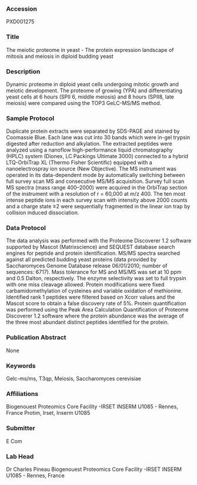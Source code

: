 ### Accession
PXD001275

### Title
The meiotic proteome in yeast -  The protein expression landscape of mitosis and meiosis in diploid budding yeast

### Description
Dynamic proteome in diploid yeast cells undergoing mitotic growth and meiotic development.  The proteome of growing (YPA) and differentiating yeast cells at 6 hours (SPII 6, middle meiosis) and 8 hours (SPII8, late meiosis) were compared using the TOP3  GeLC-MS/MS method.

### Sample Protocol
Duplicate protein extracts were separated by SDS-PAGE and stained by Coomassie Blue. Each lane was cut into 30 bands which were in-gel trypsin digested after reduction and alkylation. The extracted peptides were analyzed using a nanoflow high-performance liquid chromatography (HPLC) system (Dionex, LC Packings Ultimate 3000) connected to a hybrid LTQ-OrbiTrap XL (Thermo Fisher Scientific) equipped with a nanoelectrospray ion source (New Objective). The MS instrument was operated in its data-dependent mode by automatically switching between full survey scan MS and consecutive MS/MS acquisition. Survey full scan MS spectra (mass range 400–2000) were acquired in the OrbiTrap section of the instrument with a resolution of r = 60,000 at m/z 400. The ten most intense peptide ions in each survey scan with intensity above 2000 counts and a charge state ≥2 were sequentially fragmented in the linear ion trap by collision induced dissociation.

### Data Protocol
The data analysis was performed with the Proteome Discoverer 1.2 software supported by Mascot (Matrixscience) and SEQUEST database search engines for peptide and protein identification. MS/MS spectra searched against all predicted budding yeast proteins (data provided by Saccharomyces Genome Database release 06/01/2010; number of sequences: 6717). Mass tolerance for MS and MS/MS was set at 10 ppm and 0.5 Dalton, respectively. The enzyme selectivity was set to full trypsin with one miss cleavage allowed. Protein modifications were fixed carbamidomethylation of cysteines and variable oxidation of methionine. Identified rank 1 peptides were filtered based on Xcorr values and the Mascot score to obtain a false discovery rate of 5%. Protein quantification was performed using the Peak Area Calculation Quantification of Proteome Discoverer 1.2 software where the protein abundance was the average of the three most abundant distinct peptides identified for the protein.

### Publication Abstract
None

### Keywords
Gelc-ms/ms, T3qp, Meiosis, Saccharomyces cerevisiae

### Affiliations
Biogenouest Proteomics Core Facility -IRSET INSERM U1085 - Rennes, France
Protim, Irset, Inserm U1085

### Submitter
E Com

### Lab Head
Dr Charles Pineau
Biogenouest Proteomics Core Facility -IRSET INSERM U1085 - Rennes, France


